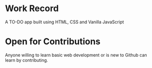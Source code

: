 # Work Record
A TO-DO app built using HTML, CSS and Vanilla JavaScript  

# Open for Contributions
Anyone willing to learn basic web development or is new to Github can learn by contributing.  
